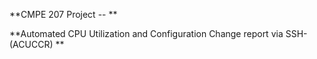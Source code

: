 **CMPE 207 Project -- **

**Automated CPU Utilization and Configuration Change report via SSH- (ACUCCR) **
